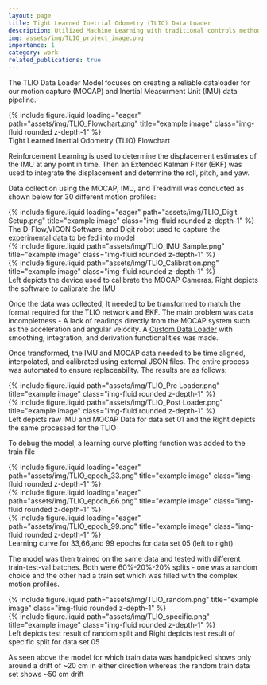 ```yaml
---
layout: page
title: Tight Learned Inetrial Odometry (TLIO) Data Loader
description: Utilized Machine Learning with traditional controls methods for current pose estimation for humanoid robot - Digit
img: assets/img/TLIO_project_image.png
importance: 1
category: work
related_publications: true
---
```


The TLIO Data Loader Model focuses on creating a reliable dataloader for our motion capture (MOCAP) and Inertial Measurment Unit (IMU) data pipeline. 

<div class="row">
    <div class="col-sm mt-3 mt-md-0">
        {% include figure.liquid loading="eager" path="assets/img/TLIO_Flowchart.png" title="example image" class="img-fluid rounded z-depth-1" %}
    </div>
</div>
<div class="caption">
    Tight Learned Inertial Odometry (TLIO) Flowchart
</div>

Reinforcement Learning is used to determine the displacement estimates of the IMU at any point in time. Then an Extended Kalman Filter (EKF) was used to integrate the displacement and determine the roll, pitch, and yaw. 

Data collection using the MOCAP, IMU, and Treadmill was conducted as shown below for 30 different motion profiles:

<div class="row">
    <div class="col-sm mt-3 mt-md-0">
        {% include figure.liquid loading="eager" path="assets/img/TLIO_Digit Setup.png" title="example image" class="img-fluid rounded z-depth-1" %}
    </div>
</div>
<div class="caption">
    The D-Flow,VICON Software, and Digit robot used to capture the experimental data to be fed into model
</div>

<div class="row justify-content-sm-center">
    <div class="col-sm-8 mt-3 mt-md-0">
        {% include figure.liquid path="assets/img/TLIO_IMU_Sample.png" title="example image" class="img-fluid rounded z-depth-1" %}
    </div>
    <div class="col-sm-4 mt-3 mt-md-0">
        {% include figure.liquid path="assets/img/TLIO_Calibration.png" title="example image" class="img-fluid rounded z-depth-1" %}
    </div>
</div>
<div class="caption">
    Left depicts the device used to calibrate the MOCAP Cameras. Right depicts the software to calibrate the IMU
</div>

Once the data was collected, It needed to be transformed to match the format required for the TLIO network and EKF. The main problem was data incompletness - A lack of readings directly from the MOCAP system such as the acceleration and angular velocity. A <a href="https://github.com/lokichubs/TLIO-Data-Loader">Custom Data Loader</a> with smoothing, integration, and derivation functionalities was made. 

Once transformed, the IMU and MOCAP data needed to be time aligned, interpolated, and calibrated using external JSON files. The entire process was automated to ensure replaceability. The results are as follows:

<div class="row justify-content-sm-center">
    <div class="col-sm mt-3 mt-md-0">
        {% include figure.liquid path="assets/img/TLIO_Pre Loader.png" title="example image" class="img-fluid rounded z-depth-1" %}
    </div>
    <div class="col-sm mt-3 mt-md-0">
        {% include figure.liquid path="assets/img/TLIO_Post Loader.png" title="example image" class="img-fluid rounded z-depth-1" %}
    </div>
</div>
<div class="caption">
    Left depicts raw IMU and MOCAP Data for data set 01 and the Right depicts the same processed for the TLIO
</div>

To debug the model, a learning curve plotting function was added to the train file

<div class="row">
    <div class="col-sm mt-3 mt-md-0">
        {% include figure.liquid loading="eager" path="assets/img/TLIO_epoch_33.png" title="example image" class="img-fluid rounded z-depth-1" %}
    </div>
    <div class="col-sm mt-3 mt-md-0">
        {% include figure.liquid loading="eager" path="assets/img/TLIO_epoch_66.png" title="example image" class="img-fluid rounded z-depth-1" %}
    </div>
    <div class="col-sm mt-3 mt-md-0">
        {% include figure.liquid loading="eager" path="assets/img/TLIO_epoch_99.png" title="example image" class="img-fluid rounded z-depth-1" %}
    </div>
</div>
<div class="caption">
    Learning curve for 33,66,and 99 epochs for data set 05 (left to right)
</div>

The model was then trained on the same data and tested with different train-test-val batches. Both were 60%-20%-20% splits - one was a random choice and the other had a train set which was filled with the complex motion profiles.

<div class="row justify-content-sm-center">
    <div class="col-sm mt-3 mt-md-0">
        {% include figure.liquid path="assets/img/TLIO_random.png" title="example image" class="img-fluid rounded z-depth-1" %}
    </div>
    <div class="col-sm mt-3 mt-md-0">
        {% include figure.liquid path="assets/img/TLIO_specific.png" title="example image" class="img-fluid rounded z-depth-1" %}
    </div>
</div>
<div class="caption">
    Left depicts test result of random split and Right depicts test result of specific split for data set 05
</div>

As seen above the model for which train data was handpicked shows only around a drift of ~20 cm in either direction whereas the random train data set shows ~50 cm drift


